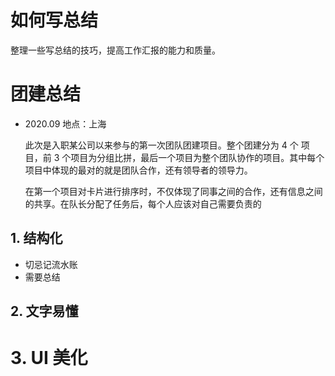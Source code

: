 # 如何写总结

整理一些写总结的技巧，提高工作汇报的能力和质量。



# 团建总结

+ 2020.09  地点：上海

  此次是入职某公司以来参与的第一次团队团建项目。整个团建分为 4 个 项目，前 3 个项目为分组比拼，最后一个项目为整个团队协作的项目。其中每个项目中体现的最对的就是团队合作，还有领导者的领导力。

  在第一个项目对卡片进行排序时，不仅体现了同事之间的合作，还有信息之间的共享。在队长分配了任务后，每个人应该对自己需要负责的

## 1. 结构化

+ 切忌记流水账
+ 需要总结

## 2. 文字易懂

# 3. UI 美化

